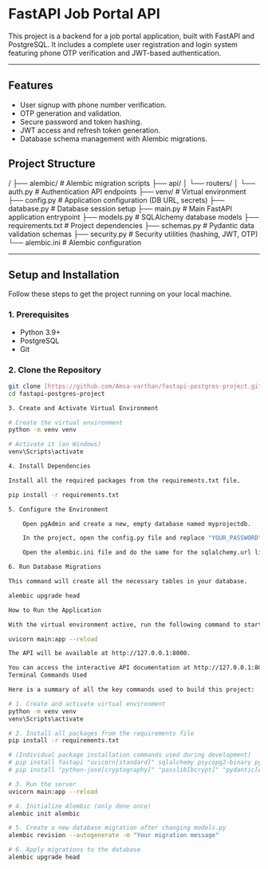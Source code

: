 # FastAPI Job Portal API

This project is a backend for a job portal application, built with FastAPI and PostgreSQL. It includes a complete user registration and login system featuring phone OTP verification and JWT-based authentication.

---

## Features

-   User signup with phone number verification.
-   OTP generation and validation.
-   Secure password and token hashing.
-   JWT access and refresh token generation.
-   Database schema management with Alembic migrations.

## Project Structure


/
├── alembic/              # Alembic migration scripts
├── api/
│   └── routers/
│       └── auth.py       # Authentication API endpoints
├── venv/                 # Virtual environment
├── config.py             # Application configuration (DB URL, secrets)
├── database.py           # Database session setup
├── main.py               # Main FastAPI application entrypoint
├── models.py             # SQLAlchemy database models
├── requirements.txt      # Project dependencies
├── schemas.py            # Pydantic data validation schemas
├── security.py           # Security utilities (hashing, JWT, OTP)
└── alembic.ini           # Alembic configuration


---

## Setup and Installation

Follow these steps to get the project running on your local machine.

### 1. Prerequisites
-   Python 3.9+
-   PostgreSQL
-   Git

### 2. Clone the Repository
```bash
git clone [https://github.com/Amsa-varthan/fastapi-postgres-project.git](https://github.com/Amsa-varthan/fastapi-postgres-project.git)
cd fastapi-postgres-project

3. Create and Activate Virtual Environment

# Create the virtual environment
python -m venv venv

# Activate it (on Windows)
venv\Scripts\activate

4. Install Dependencies

Install all the required packages from the requirements.txt file.

pip install -r requirements.txt

5. Configure the Environment

    Open pgAdmin and create a new, empty database named myprojectdb.

    In the project, open the config.py file and replace "YOUR_PASSWORD" with your actual PostgreSQL password.

    Open the alembic.ini file and do the same for the sqlalchemy.url line.

6. Run Database Migrations

This command will create all the necessary tables in your database.

alembic upgrade head

How to Run the Application

With the virtual environment active, run the following command to start the FastAPI server:

uvicorn main:app --reload

The API will be available at http://127.0.0.1:8000.

You can access the interactive API documentation at http://127.0.0.1:8000/docs.
Terminal Commands Used

Here is a summary of all the key commands used to build this project:

# 1. Create and activate virtual environment
python -m venv venv
venv\Scripts\activate

# 2. Install all packages from the requirements file
pip install -r requirements.txt

# (Individual package installation commands used during development)
# pip install fastapi "uvicorn[standard]" sqlalchemy psycopg2-binary pydantic-settings alembic
# pip install "python-jose[cryptography]" "passlib[bcrypt]" "pydantic[email]"

# 3. Run the server
uvicorn main:app --reload

# 4. Initialize Alembic (only done once)
alembic init alembic

# 5. Create a new database migration after changing models.py
alembic revision --autogenerate -m "Your migration message"

# 6. Apply migrations to the database
alembic upgrade head

